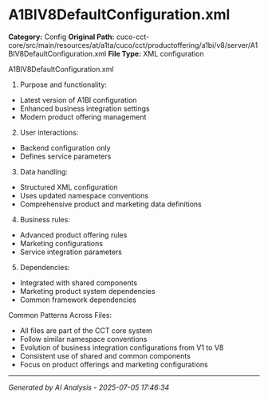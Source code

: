 # A1BIV8DefaultConfiguration.xml

**Category:** Config
**Original Path:** cuco-cct-core/src/main/resources/at/a1ta/cuco/cct/productoffering/a1bi/v8/server/A1BIV8DefaultConfiguration.xml
**File Type:** XML configuration

A1BIV8DefaultConfiguration.xml
1. Purpose and functionality:
- Latest version of A1BI configuration
- Enhanced business integration settings
- Modern product offering management

2. User interactions:
- Backend configuration only
- Defines service parameters

3. Data handling:
- Structured XML configuration
- Uses updated namespace conventions
- Comprehensive product and marketing data definitions

4. Business rules:
- Advanced product offering rules
- Marketing configurations
- Service integration parameters

5. Dependencies:
- Integrated with shared components
- Marketing product system dependencies
- Common framework dependencies

Common Patterns Across Files:
- All files are part of the CCT core system
- Follow similar namespace conventions
- Evolution of business integration configurations from V1 to V8
- Consistent use of shared and common components
- Focus on product offerings and marketing configurations

---
*Generated by AI Analysis - 2025-07-05 17:46:34*
